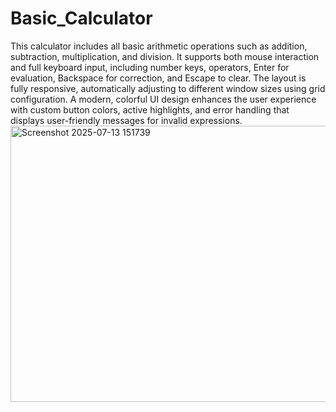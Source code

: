 # Basic_Calculator
This calculator includes all basic arithmetic operations such as addition, subtraction, multiplication, and division. It supports both mouse interaction and full keyboard input, including number keys, operators, Enter for evaluation, Backspace for correction, and Escape to clear. The layout is fully responsive, automatically adjusting to different window sizes using grid configuration. A modern, colorful UI design enhances the user experience with custom button colors, active highlights, and error handling that displays user-friendly messages for invalid expressions.
<img width="536" height="442" alt="Screenshot 2025-07-13 151739" src="https://github.com/user-attachments/assets/1ef87c2f-b1b8-4a25-91a0-b0bf9b82cf4f" />
